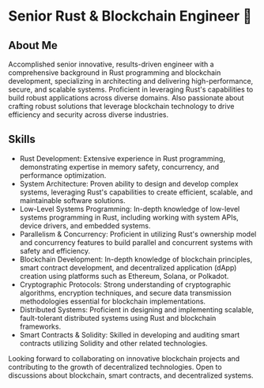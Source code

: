  # Senior Rust & Blockchain Engineer 👋

## About Me
Accomplished senior innovative, results-driven engineer with a comprehensive background in Rust programming and blockchain development, specializing in architecting and delivering high-performance, secure, and scalable systems. 
Proficient in leveraging Rust's capabilities to build robust applications across diverse domains.
Also passionate about crafting robust solutions that leverage blockchain technology to drive efficiency and security across diverse industries.

## Skills
- Rust Development: Extensive experience in Rust programming, demonstrating expertise in memory safety, concurrency, and performance optimization.
- System Architecture: Proven ability to design and develop complex systems, leveraging Rust's capabilities to create efficient, scalable, and maintainable software solutions.
- Low-Level Systems Programming: In-depth knowledge of low-level systems programming in Rust, including working with system APIs, device drivers, and embedded systems.
- Parallelism & Concurrency: Proficient in utilizing Rust's ownership model and concurrency features to build parallel and concurrent systems with safety and efficiency.
- Blockchain Development: In-depth knowledge of blockchain principles, smart contract development, and decentralized application (dApp) creation using platforms such as Ethereum, Solana, or Polkadot.
- Cryptographic Protocols: Strong understanding of cryptographic algorithms, encryption techniques, and secure data transmission methodologies essential for blockchain implementations.
- Distributed Systems: Proficient in designing and implementing scalable, fault-tolerant distributed systems using Rust and blockchain frameworks.
- Smart Contracts & Solidity: Skilled in developing and auditing smart contracts utilizing Solidity and other related technologies.

Looking forward to collaborating on innovative blockchain projects and contributing to the growth of decentralized technologies. Open to discussions about blockchain, smart contracts, and decentralized systems.


